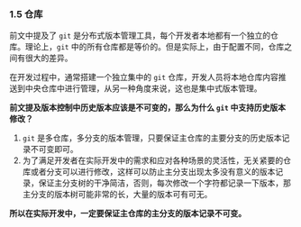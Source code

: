 ### 1.5 仓库

前文中提及了 `git` 是分布式版本管理工具，每个开发者本地都有一个独立的仓库。理论上，`git`  中的所有仓库都是等价的。但是实际上，由于配置不同，仓库之间有很大的差异。

在开发过程中，通常搭建一个独立集中的 `git` 仓库，开发人员将本地仓库内容推送到中央仓库中进行管理，从另一种角度来说，这也是集中式版本管理。

**前文提及版本控制中历史版本应该是不可变的，那么为什么 `git` 中支持历史版本修改？**

1. `git` 是多仓库，多分支的版本管理，只要保证主仓库的主要分支的历史版本记录不可变即可。
2. 为了满足开发者在实际开发中的需求和应对各种场景的灵活性，无关紧要的仓库或者分支可以进行修改，这样可以防止主分支出现太多没有意义的版本记录，保证主分支树的干净简洁，否则，每次修改一个字符都记录一下版本，那主分支的版本树可能非常的长，大量的版本可有可无。

**所以在实际开发中，一定要保证主仓库的主分支的版本记录不可变。**
